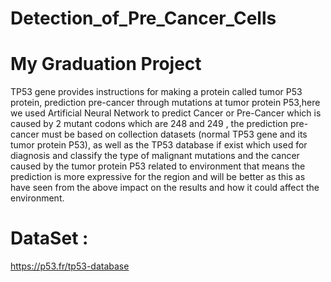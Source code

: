 # Detection_of_Pre_Cancer_Cells
# My Graduation Project 
TP53 gene provides instructions for making a protein called tumor P53 protein,
prediction pre-cancer through mutations at tumor protein P53,here we used
Artificial Neural Network to predict Cancer or Pre-Cancer which is caused by 2
mutant codons which are 248 and 249 , the prediction pre-cancer must
be based on collection datasets (normal TP53 gene and its tumor protein P53), as
well as the TP53 database if exist which used for diagnosis and classify the type of
malignant mutations and the cancer caused by the tumor protein P53 related to
environment that means the prediction is more expressive for the region and will
be better as this as have seen from the above impact on the results and how it could
affect the environment.
# DataSet : 
https://p53.fr/tp53-database
